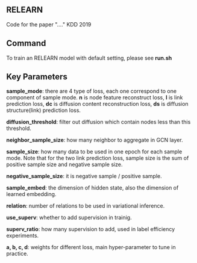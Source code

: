 RELEARN
---------------

Code for the paper "...." KDD 2019


Command
---------------

To train an RELEARN model with default setting, please see **run.sh**

Key Parameters
---------------

**sample_mode**: there are 4 type of loss, each one correspond to one component of sample mode. **n** is node feature reconstruct loss,  **l** is link prediction loss, **dc** is diffusion content reconstruction loss, **ds** is diffusion structure(link) prediction loss.

**diffusion_threshold**: filter out diffusion which contain nodes less than this threshold.

**neighbor_sample_size**: how many neighbor to aggregate in GCN layer.

**sample_size**: how many data to be used in one epoch for each sample mode. Note that for the two link prediction loss, sample size is the sum of positive sample size and negative sample size.

**negative_sample_size**: it is negative sample / positive sample.

**sample_embed**: the dimension of hidden state, also the dimension of learned embedding.

**relation**: number of relations to be used in variational inference.

**use_superv**: whether to add supervision in trainig.

**superv_ratio**: how many supervision to add, used in label efficiency experiments.

**a, b, c, d**: weights for different loss, main hyper-parameter to tune in practice.

